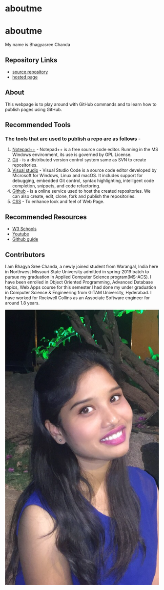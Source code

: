 # aboutme
# aboutme
My name is Bhagyasree Chanda
## Repository Links
- [source repository](https://github.com/bhagyasree2895/aboutme)
- [hosted page](https://bhagyasree2895.github.io/aboutme/)
## About 
This webpage is to play around with GitHub commands and to learn how to publish pages using GitHub.
## Recommended Tools
### The tools that are used to publish a repo are as follows -
1. [Notepad++](https://notepad-plus-plus.org/) - Notepad++ is a free source code editor. Running in the MS Windows environment, its use is governed by GPL License.
1. [Git](https://github.com/) - is a distributed version control system same as SVN to create repositories.
1. [Visual studio](https://code.visualstudio.com/) - Visual Studio Code is a source code editor developed by Microsoft for Windows, Linux and macOS. It includes support for debugging, embedded Git control, syntax highlighting, intelligent code completion, snippets, and code refactoring.
1. [Github](https://github.com/bhagyasree2895/) - is a online service used to host the created repositories. We can also create, edit, clone, fork and publish the repositories.
1. [CSS](https://html-css-js.com/css/) - To enhance look and feel of Web Page.
## Recommended Resources
- [W3 Schools](https://www.w3schools.com/whatis/whatis_github.asp)
- [Youtube](https://www.youtube.com/watch?v=SWYqp7iY_Tc)
- [Github guide](https://guides.github.com/activities/hello-world/)
## Contributors
I am Bhagya Sree Chanda, a newly joined student from Warangal, India here in Northwest Missouri State University admitted in spring-2019 batch to pursue my graduation in Applied Computer Science program(MS-ACS). I have been enrolled in Object Oriented Programming, Advanced Database topics, Web Apps course for this semester.I had done my under graduation in Computer Science & Engineering from GITAM University, Hyderabad. I have worked for Rockwell Collins as an Associate Software engineer for around 1.8 years.

![For Image](https://github.com/bhagyasree2895/aboutme/blob/master/IMG-2038.PNG)
